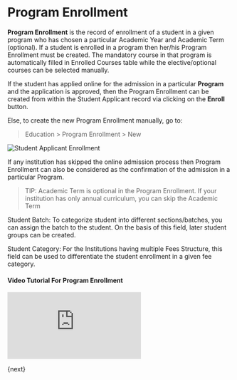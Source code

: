 <!-- add-breadcrumbs -->
# Program Enrollment

**Program Enrollment** is the record of enrollment of a student in a given program who has chosen a particular Academic Year and Academic Term (optional). If a student is enrolled in a program then her/his Program Enrollment must be created. The mandatory course in that program is automatically filled in Enrolled Courses table while the elective/optional courses can be selected manually.

If the student has applied online for the admission in a particular **Program** and the application is approved, then the Program Enrollment can be created from within the Student Applicant record via clicking on the **Enroll** button.

Else, to create the new Program Enrollment manually, go to:
> Education > Program Enrollment > New

<img class="screenshot" alt="Student Applicant Enrollment" src="{{docs_base_url}}/assets/img/education/admission/program-enrollment.gif">

If any institution has skipped the online admission process then Program Enrollment can also be considered as the confirmation of the admission in a particular Program.

> TIP: Academic Term is optional in the Program Enrollment. If your institution has only annual curriculum, you can skip the Academic Term

Student Batch: To categorize student into different sections/batches, you can assign the batch to the student. On the basis of this field, later student groups can be created.

Student Category: For the Institutions having multiple Fees Structure, this field can be used to differentiate the student enrollment in a given fee category. 

#### Video Tutorial For Program Enrollment


<div>
    <div class='embed-container'>
        <iframe src='https://www.youtube.com/embed//5nxWYBRHY_o?start=0&end=88' frameborder='0' allowfullscreen>
        </iframe>
    </div>
</div>

{next}

